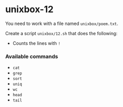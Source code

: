 # unixbox-12


You need to work with a file named `unixbox/poem.txt`.

Create a script `unixbox/12.sh` that does the following:

- Counts the lines with `!`

### Available commands

* `cat`
* `grep`
* `sort`
* `uniq`
* `wc`
* `head`
* `tail`
